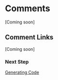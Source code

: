 # Comments

[Coming soon]

## Comment Links

[Coming soon]

### Next Step 
[Generating Code](Templates)

